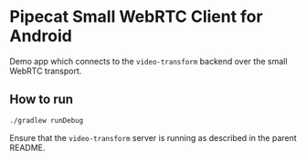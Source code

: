 # Pipecat Small WebRTC Client for Android

Demo app which connects to the `video-transform` backend over the small WebRTC transport.

## How to run

```bash
./gradlew runDebug
```

Ensure that the `video-transform` server is running as described in the parent README.

